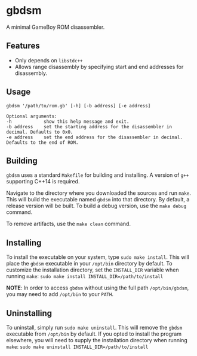 # gbdsm

A minimal GameBoy ROM disassembler.

## Features
* Only depends on `libstdc++`
* Allows range disassembly by specifying start and end addresses for disassembly.

## Usage
```
gbdsm '/path/to/rom.gb' [-h] [-b address] [-e address]

Optional arguments:
-h            show this help message and exit.
-b address    set the starting address for the disassembler in decimal. Defaults to 0x0.
-e address    set the end address for the disassembler in decimal. Defaults to the end of ROM.
```

## Building

`gbdsm` uses a standard `Makefile` for building and installing. A version of `g++` supporting C++14 is required.

Navigate to the directory where you downloaded the sources and run `make`. This will build the executable named `gbdsm` into that directory. By default, a release version will be built. To build a debug version, use the `make debug` command.

To remove artifacts, use the `make clean` command.

## Installing

To install the executable on your system, type `sudo make install`. This will place the `gbdsm` executable in your `/opt/bin` directory by default. To customize the installation directory, set the `INSTALL_DIR` variable when running `make`: `sudo make install INSTALL_DIR=/path/to/install`

**NOTE**: In order to access `gbdsm` without using the full path `/opt/bin/gbdsm`, you may need to add `/opt/bin` to your `PATH`. 

## Uninstalling

To uninstall, simply run `sudo make uninstall`. This will remove the `gbdsm` executable from `/opt/bin` by default. If you opted to install the program elsewhere, you will need to supply the installation directory when running `make`: `sudo make uninstall INSTALL_DIR=/path/to/install`

